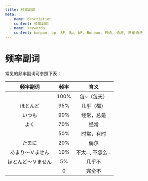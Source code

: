 ```yaml
---
title: 频率副词
meta:
  - name: description
    content: 频率副词
  - name: keywords
    content: bunpou, bp, BP, Bp, bP, Bunpou, 日语, 语法, 日语语法
---
```


# 频率副词

常见的频率副词可参照下表：

|   频率副词   |  频率   |  含义  |
| :--------: | :---------: | :---------: |
|   <grammer-content center sentence='[毎/まい]-（[毎日/まいにち]）' />   |  100%  |  每~（每天）  |
|   ほとんど   |  95%   |  几乎（都）  |
|   いつも   |  90%   |  经常，总是  |
|   よく   |  70%   |  经常  |
|   <grammer-content center sentence='[時々/ときどき]' />   |  50%   |  时常，有时  |
|   たまに   |  20%   |  偶尔  |
|   あまり～Ｖません   |  10%   |  不太..., 不怎么...  |
|   ほとんど～Ｖません   |  5%   |  几乎不  |
|   <grammer-content center sentence='[全然/ぜんぜん]～Ｖません' />   |  0   |  完全不  |

